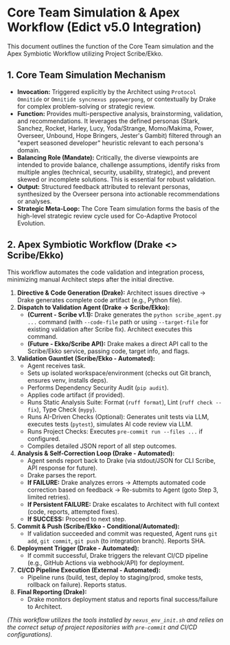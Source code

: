 # Core Team Simulation & Apex Workflow (Edict v5.0 Integration)

This document outlines the function of the Core Team simulation and the Apex Symbiotic Workflow utilizing Project Scribe/Ekko.

## 1. Core Team Simulation Mechanism

* **Invocation:** Triggered explicitly by the Architect using `Protocol Omnitide` or `Omnitide syncnexus pppowerpong`, or contextually by Drake for complex problem-solving or strategic review.
* **Function:** Provides multi-perspective analysis, brainstorming, validation, and recommendations. It leverages the defined personas (Stark, Sanchez, Rocket, Harley, Lucy, Yoda/Strange, Momo/Makima, Power, Overseer, Unbound, Hope Bringers, Jester's Gambit) filtered through an "expert seasoned developer" heuristic relevant to each persona's domain.
* **Balancing Role (Mandate):** Critically, the diverse viewpoints are intended to provide balance, challenge assumptions, identify risks from multiple angles (technical, security, usability, strategic), and prevent skewed or incomplete solutions. This is essential for robust validation.
* **Output:** Structured feedback attributed to relevant personas, synthesized by the Overseer persona into actionable recommendations or analyses.
* **Strategic Meta-Loop:** The Core Team simulation forms the basis of the high-level strategic review cycle used for Co-Adaptive Protocol Evolution.

## 2. Apex Symbiotic Workflow (Drake <> Scribe/Ekko)

This workflow automates the code validation and integration process, minimizing manual Architect steps after the initial directive.

1.  **Directive & Code Generation (Drake):** Architect issues directive -> Drake generates complete code artifact (e.g., Python file).
2.  **Dispatch to Validation Agent (Drake -> Scribe/Ekko):**
    * **(Current - Scribe v1.1):** Drake generates the `python scribe_agent.py ...` command (with `--code-file` path or using `--target-file` for existing validation after Scribe fix). Architect executes this command.
    * **(Future - Ekko/Scribe API):** Drake makes a direct API call to the Scribe/Ekko service, passing code, target info, and flags.
3.  **Validation Gauntlet (Scribe/Ekko - Automated):**
    * Agent receives task.
    * Sets up isolated workspace/environment (checks out Git branch, ensures venv, installs deps).
    * Performs Dependency Security Audit (`pip audit`).
    * Applies code artifact (if provided).
    * Runs Static Analysis Suite: Format (`ruff format`), Lint (`ruff check --fix`), Type Check (`mypy`).
    * Runs AI-Driven Checks (Optional): Generates unit tests via LLM, executes tests (`pytest`), simulates AI code review via LLM.
    * Runs Project Checks: Executes `pre-commit run --files ...` if configured.
    * Compiles detailed JSON report of all step outcomes.
4.  **Analysis & Self-Correction Loop (Drake - Automated):**
    * Agent sends report back to Drake (via stdout/JSON for CLI Scribe, API response for future).
    * Drake parses the report.
    * **If FAILURE:** Drake analyzes errors -> Attempts automated code correction based on feedback -> Re-submits to Agent (goto Step 3, limited retries).
    * **If Persistent FAILURE:** Drake escalates to Architect with full context (code, reports, attempted fixes).
    * **If SUCCESS:** Proceed to next step.
5.  **Commit & Push (Scribe/Ekko - Conditional/Automated):**
    * If validation succeeded and commit was requested, Agent runs `git add`, `git commit`, `git push` (to integration branch). Reports SHA.
6.  **Deployment Trigger (Drake - Automated):**
    * If commit successful, Drake triggers the relevant CI/CD pipeline (e.g., GitHub Actions via webhook/API) for deployment.
7.  **CI/CD Pipeline Execution (External - Automated):**
    * Pipeline runs (build, test, deploy to staging/prod, smoke tests, rollback on failure). Reports status.
8.  **Final Reporting (Drake):**
    * Drake monitors deployment status and reports final success/failure to Architect.

*(This workflow utilizes the tools installed by `nexus_env_init.sh` and relies on the correct setup of project repositories with `pre-commit` and CI/CD configurations).*
